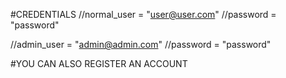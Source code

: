 
#CREDENTIALS
//normal_user = "user@user.com" //password = "password"

//admin_user = "admin@admin.com" //password = "password"

#YOU CAN ALSO REGISTER AN ACCOUNT